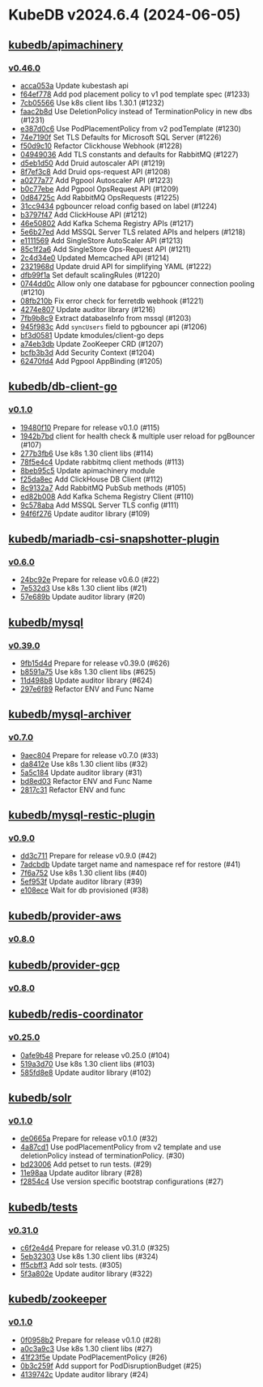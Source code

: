 # KubeDB v2024.6.4 (2024-06-05)


## [kubedb/apimachinery](https://github.com/kubedb/apimachinery)

### [v0.46.0](https://github.com/kubedb/apimachinery/releases/tag/v0.46.0)

- [acca053a](https://github.com/kubedb/apimachinery/commit/acca053ab) Update kubestash api
- [f64ef778](https://github.com/kubedb/apimachinery/commit/f64ef7785) Add pod placement policy to v1 pod template spec (#1233)
- [7cb05566](https://github.com/kubedb/apimachinery/commit/7cb055661) Use k8s client libs 1.30.1 (#1232)
- [faac2b8d](https://github.com/kubedb/apimachinery/commit/faac2b8dc) Use DeletionPolicy instead of TerminationPolicy in new dbs (#1231)
- [e387d0c6](https://github.com/kubedb/apimachinery/commit/e387d0c63) Use PodPlacementPolicy from v2 podTemplate (#1230)
- [74e7190f](https://github.com/kubedb/apimachinery/commit/74e7190f0) Set TLS Defaults for Microsoft SQL Server (#1226)
- [f50d9c10](https://github.com/kubedb/apimachinery/commit/f50d9c109) Refactor Clickhouse Webhook (#1228)
- [04949036](https://github.com/kubedb/apimachinery/commit/049490369) Add TLS constants and defaults for RabbitMQ (#1227)
- [d5eb1d50](https://github.com/kubedb/apimachinery/commit/d5eb1d507) Add Druid autoscaler API (#1219)
- [8f7ef3c8](https://github.com/kubedb/apimachinery/commit/8f7ef3c81) Add Druid ops-request API (#1208)
- [a0277a77](https://github.com/kubedb/apimachinery/commit/a0277a77e) Add Pgpool Autoscaler API (#1223)
- [b0c77ebe](https://github.com/kubedb/apimachinery/commit/b0c77ebe1) Add Pgpool OpsRequest API (#1209)
- [0d84725c](https://github.com/kubedb/apimachinery/commit/0d84725c8) Add RabbitMQ OpsRequests (#1225)
- [31cc9434](https://github.com/kubedb/apimachinery/commit/31cc9434f) pgbouncer reload config based on label (#1224)
- [b3797f47](https://github.com/kubedb/apimachinery/commit/b3797f47c) Add ClickHouse API (#1212)
- [46e50802](https://github.com/kubedb/apimachinery/commit/46e50802d) Add Kafka Schema Registry APIs (#1217)
- [5e6b27ed](https://github.com/kubedb/apimachinery/commit/5e6b27ed3) Add MSSQL Server TLS related APIs and helpers (#1218)
- [e1111569](https://github.com/kubedb/apimachinery/commit/e11115697) Add SingleStore AutoScaler API (#1213)
- [85c1f2a6](https://github.com/kubedb/apimachinery/commit/85c1f2a6a) Add SingleStore Ops-Request API (#1211)
- [2c4d34e0](https://github.com/kubedb/apimachinery/commit/2c4d34e07) Updated Memcached API (#1214)
- [2321968d](https://github.com/kubedb/apimachinery/commit/2321968de) Update druid API for simplifying YAML (#1222)
- [dfb99f1a](https://github.com/kubedb/apimachinery/commit/dfb99f1ab) Set default scalingRules (#1220)
- [0744dd0c](https://github.com/kubedb/apimachinery/commit/0744dd0c9) Allow only one database for pgbouncer connection pooling (#1210)
- [08fb210b](https://github.com/kubedb/apimachinery/commit/08fb210be) Fix error check for ferretdb webhook (#1221)
- [4274e807](https://github.com/kubedb/apimachinery/commit/4274e8077) Update auditor library (#1216)
- [7fb9b8c9](https://github.com/kubedb/apimachinery/commit/7fb9b8c98) Extract databaseInfo from mssql (#1203)
- [945f983c](https://github.com/kubedb/apimachinery/commit/945f983c3) Add `syncUsers` field to pgbouncer api (#1206)
- [bf3d0581](https://github.com/kubedb/apimachinery/commit/bf3d0581d) Update kmodules/client-go deps
- [a74eb3db](https://github.com/kubedb/apimachinery/commit/a74eb3db5) Update ZooKeeper CRD (#1207)
- [bcfb3b3d](https://github.com/kubedb/apimachinery/commit/bcfb3b3da) Add Security Context (#1204)
- [62470fd4](https://github.com/kubedb/apimachinery/commit/62470fd41) Add Pgpool AppBinding (#1205)



## [kubedb/db-client-go](https://github.com/kubedb/db-client-go)

### [v0.1.0](https://github.com/kubedb/db-client-go/releases/tag/v0.1.0)

- [19480f10](https://github.com/kubedb/db-client-go/commit/19480f10) Prepare for release v0.1.0 (#115)
- [1942b7bd](https://github.com/kubedb/db-client-go/commit/1942b7bd) client for health check & multiple user reload for pgBouncer (#107)
- [277b3fb6](https://github.com/kubedb/db-client-go/commit/277b3fb6) Use k8s 1.30 client libs (#114)
- [78f5e4c4](https://github.com/kubedb/db-client-go/commit/78f5e4c4) Update rabbitmq client methods (#113)
- [8beb95c5](https://github.com/kubedb/db-client-go/commit/8beb95c5) Update apimachinery module
- [f25da8ec](https://github.com/kubedb/db-client-go/commit/f25da8ec) Add ClickHouse DB Client (#112)
- [8c9132a7](https://github.com/kubedb/db-client-go/commit/8c9132a7) Add RabbitMQ PubSub methods (#105)
- [ed82b008](https://github.com/kubedb/db-client-go/commit/ed82b008) Add Kafka Schema Registry Client (#110)
- [9c578aba](https://github.com/kubedb/db-client-go/commit/9c578aba) Add MSSQL Server TLS  config  (#111)
- [94f6f276](https://github.com/kubedb/db-client-go/commit/94f6f276) Update auditor library (#109)



## [kubedb/mariadb-csi-snapshotter-plugin](https://github.com/kubedb/mariadb-csi-snapshotter-plugin)

### [v0.6.0](https://github.com/kubedb/mariadb-csi-snapshotter-plugin/releases/tag/v0.6.0)

- [24bc92e](https://github.com/kubedb/mariadb-csi-snapshotter-plugin/commit/24bc92e) Prepare for release v0.6.0 (#22)
- [7e532d3](https://github.com/kubedb/mariadb-csi-snapshotter-plugin/commit/7e532d3) Use k8s 1.30 client libs (#21)
- [57e689b](https://github.com/kubedb/mariadb-csi-snapshotter-plugin/commit/57e689b) Update auditor library (#20)



## [kubedb/mysql](https://github.com/kubedb/mysql)

### [v0.39.0](https://github.com/kubedb/mysql/releases/tag/v0.39.0)

- [9fb15d4d](https://github.com/kubedb/mysql/commit/9fb15d4dd) Prepare for release v0.39.0 (#626)
- [b8591a75](https://github.com/kubedb/mysql/commit/b8591a757) Use k8s 1.30 client libs (#625)
- [11d498b8](https://github.com/kubedb/mysql/commit/11d498b82) Update auditor library (#624)
- [297e6f89](https://github.com/kubedb/mysql/commit/297e6f899) Refactor ENV and Func Name



## [kubedb/mysql-archiver](https://github.com/kubedb/mysql-archiver)

### [v0.7.0](https://github.com/kubedb/mysql-archiver/releases/tag/v0.7.0)

- [9aec804](https://github.com/kubedb/mysql-archiver/commit/9aec804) Prepare for release v0.7.0 (#33)
- [da8412e](https://github.com/kubedb/mysql-archiver/commit/da8412e) Use k8s 1.30 client libs (#32)
- [5a5c184](https://github.com/kubedb/mysql-archiver/commit/5a5c184) Update auditor library (#31)
- [bd8ed03](https://github.com/kubedb/mysql-archiver/commit/bd8ed03) Refactor ENV and Func Name
- [2817c31](https://github.com/kubedb/mysql-archiver/commit/2817c31) Refactor ENV and func



## [kubedb/mysql-restic-plugin](https://github.com/kubedb/mysql-restic-plugin)

### [v0.9.0](https://github.com/kubedb/mysql-restic-plugin/releases/tag/v0.9.0)

- [dd3c711](https://github.com/kubedb/mysql-restic-plugin/commit/dd3c711) Prepare for release v0.9.0 (#42)
- [7adcbdb](https://github.com/kubedb/mysql-restic-plugin/commit/7adcbdb) Update target name and namespace ref for restore (#41)
- [7f6a752](https://github.com/kubedb/mysql-restic-plugin/commit/7f6a752) Use k8s 1.30 client libs (#40)
- [5ef953f](https://github.com/kubedb/mysql-restic-plugin/commit/5ef953f) Update auditor library (#39)
- [e108ece](https://github.com/kubedb/mysql-restic-plugin/commit/e108ece) Wait for db provisioned (#38)



## [kubedb/provider-aws](https://github.com/kubedb/provider-aws)

### [v0.8.0](https://github.com/kubedb/provider-aws/releases/tag/v0.8.0)




## [kubedb/provider-gcp](https://github.com/kubedb/provider-gcp)

### [v0.8.0](https://github.com/kubedb/provider-gcp/releases/tag/v0.8.0)




## [kubedb/redis-coordinator](https://github.com/kubedb/redis-coordinator)

### [v0.25.0](https://github.com/kubedb/redis-coordinator/releases/tag/v0.25.0)

- [0afe9b48](https://github.com/kubedb/redis-coordinator/commit/0afe9b48) Prepare for release v0.25.0 (#104)
- [519a3d70](https://github.com/kubedb/redis-coordinator/commit/519a3d70) Use k8s 1.30 client libs (#103)
- [585fd8e8](https://github.com/kubedb/redis-coordinator/commit/585fd8e8) Update auditor library (#102)



## [kubedb/solr](https://github.com/kubedb/solr)

### [v0.1.0](https://github.com/kubedb/solr/releases/tag/v0.1.0)

- [de0665a](https://github.com/kubedb/solr/commit/de0665a) Prepare for release v0.1.0 (#32)
- [4a87cd1](https://github.com/kubedb/solr/commit/4a87cd1) Use podPlacementPolicy from v2 template and use deletionPolicy instead of terminationPolicy. (#30)
- [bd23006](https://github.com/kubedb/solr/commit/bd23006) Add petset to run tests. (#29)
- [11e98aa](https://github.com/kubedb/solr/commit/11e98aa) Update auditor library (#28)
- [f2854c4](https://github.com/kubedb/solr/commit/f2854c4) Use version specific bootstrap configurations (#27)



## [kubedb/tests](https://github.com/kubedb/tests)

### [v0.31.0](https://github.com/kubedb/tests/releases/tag/v0.31.0)

- [c6f2e4d4](https://github.com/kubedb/tests/commit/c6f2e4d4) Prepare for release v0.31.0 (#325)
- [5eb32303](https://github.com/kubedb/tests/commit/5eb32303) Use k8s 1.30 client libs (#324)
- [ff5cbff3](https://github.com/kubedb/tests/commit/ff5cbff3) Add solr tests. (#305)
- [5f3a802e](https://github.com/kubedb/tests/commit/5f3a802e) Update auditor library (#322)



## [kubedb/zookeeper](https://github.com/kubedb/zookeeper)

### [v0.1.0](https://github.com/kubedb/zookeeper/releases/tag/v0.1.0)

- [0f0958b2](https://github.com/kubedb/zookeeper/commit/0f0958b2) Prepare for release v0.1.0 (#28)
- [a0c3a9c3](https://github.com/kubedb/zookeeper/commit/a0c3a9c3) Use k8s 1.30 client libs (#27)
- [41f23f5e](https://github.com/kubedb/zookeeper/commit/41f23f5e) Update PodPlacementPolicy (#26)
- [0b3c259f](https://github.com/kubedb/zookeeper/commit/0b3c259f) Add support for PodDisruptionBudget (#25)
- [4139742c](https://github.com/kubedb/zookeeper/commit/4139742c) Update auditor library (#24)



